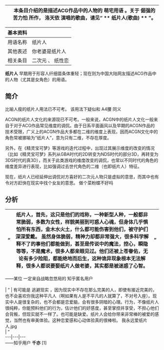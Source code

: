 |  |  本条目介绍的是描述ACG作品中的人物的  萌宅用语  。关于  倔强的苦力怕  所作，  洛天依  演唱的歌曲，请见“ ** 纸片人(歌曲)  ** ”。   
---|---  
  
|  **基本资料**  ||
|---|---|
|用语名称  |  纸片人   |
|其他表述  |  你老婆是纸片人   |
|相关条目  |  二次元  、  纸性恋   |
  
**纸片人** 早期用于形容人纤细苗条体重轻；现在则为中国大陆网友描述ACG作品中的人物（尤其是女角色）的用语。

##  简介

比喻人瘦的纸片人用法已不可考。  该用法下疑似和  A4腰  同义

ACGN的纸片人文化的来源现已不可考。一般来说，ACGN中的纸片人文化一般来自于对于ACG作品常见维度的调侃。由于日系平面画风以及早期的ACGN作品的技术受限，广义上的ACGN作品大多都在二维的维度上表现，因而ACGN文化中的角色常被挪喻为“纸片人”，意为只有二维，不存在厚度。

另外，在《精灵宝可梦》等游戏的迭代过程中，出现过其展示维度的改变的情况（比如《精灵宝可梦》系列从GBA时代的2D转变为NDS时代的部分3D，再转变为3DS时代的真3D），而关于此类游戏的维度改变的调侃，也常以不同时代的角色的维度差异进行表现，比如强调过去世代角色的二维（也即纸片人）特征。

现在，纸片人已经延伸出调侃对方喜好的二次元人物只是虚拟的意思，而其中也有令对方赶快在现实中找个女友的意思。  做个菜粉蝶不好吗

  

##  分析

|  “  |  纸片人，首先，这只是他们的戏称，一种新型人种，一般都非常脆弱，多数为女性，样貌美丽到可惑人心魂，但身体几乎惧怕所有东西，金木水火土，什么都可能伤害到他们，被守护们深深爱戴。  虽然身体脆弱，精神力却都非常强大，很多科学解释不了的事他们都能做到，甚至是传说中的魔法，控心，瞬隐等等，不是魔术，很多人都亲眼见过。他们还被上苍眷佑，无论有多少险阻，都能绝地而后生，这种诡异现象根本无法解释，很多人都说要娶纸片人做老婆，其实都是被迷惑了心智。 </br> |  ”   
---|---|---  
——某位  一定来自战略忽悠局的  知乎匿名用户  </br>  
|  “  |  有可能是  逃避现实  ，因为现实中不存在那么完美的人，即使有接近完美的，也不会喜欢你我这种平凡人（啊如果有人是不平凡的人就算了，不对号入座）。现实中人是很复杂的，也不会都是恋爱脑，会有很多阴暗的心理。行为，不像纸片人很纯粹，你能预料他们的行为，估计他们的好感度，甚至掌控并享受，不担心他们会背叛，但现实就不一样了。也可能是缺爱。纸片人会给你带来非常棒的被爱的感觉，当然也有审美体验。这种恋爱感和心动体验真的很棒啦。  我永远爱纸片人.jpg </br> |  ”   
---|---|---  
——知乎用户 **千亦** [1]  </br>  
  